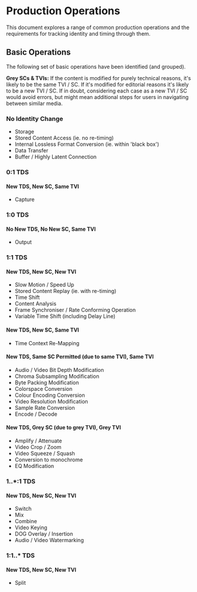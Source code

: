 # Production Operations

This document explores a range of common production operations and the requirements for tracking identity and timing through them.

## Basic Operations

The following set of basic operations have been identified (and grouped).

**Grey SCs &amp; TVIs:** If the content is modified for purely technical reasons, it's likely to be the same TVI / SC. If it's modified for editorial reasons it's likely to be a new TVI / SC. If in doubt, considering each case as a new TVI / SC would avoid errors, but might mean additional steps for users in navigating between similar media.

### No Identity Change

*   Storage
*   Stored Content Access (ie. no re-timing)
*   Internal Lossless Format Conversion (ie. within 'black box')
*   Data Transfer
*   Buffer / Highly Latent Connection

### 0:1 TDS

#### New TDS, New SC, Same TVI

*   Capture

### 1:0 TDS

#### No New TDS, No New SC, Same TVI

*   Output

### 1:1 TDS

#### New TDS, New SC, New TVI

*   Slow Motion / Speed Up
*   Stored Content Replay (ie. with re-timing)
*   Time Shift
*   Content Analysis
*   Frame Synchroniser / Rate Conforming Operation
*   Variable Time Shift (including Delay Line)

#### New TDS, New SC, Same TVI

*   Time Context Re-Mapping

#### New TDS, Same SC Permitted (due to same TVI), Same TVI

*   Audio / Video Bit Depth Modification
*   Chroma Subsampling Modification
*   Byte Packing Modification
*   Colorspace Conversion
*   Colour Encoding Conversion
*   Video Resolution Modification
*   Sample Rate Conversion
*   Encode / Decode

#### New TDS, Grey SC (due to grey TVI), Grey TVI

*   Amplify / Attenuate
*   Video Crop / Zoom
*   Video Squeeze / Squash
*   Conversion to monochrome
*   EQ Modification

### 1..\*:1 TDS

#### New TDS, New SC, New TVI

*   Switch
*   Mix
*   Combine
*   Video Keying
*   DOG Overlay / Insertion
*   Audio / Video Watermarking

### 1:1..\* TDS

#### New TDS, New SC, New TVI

*   Split
